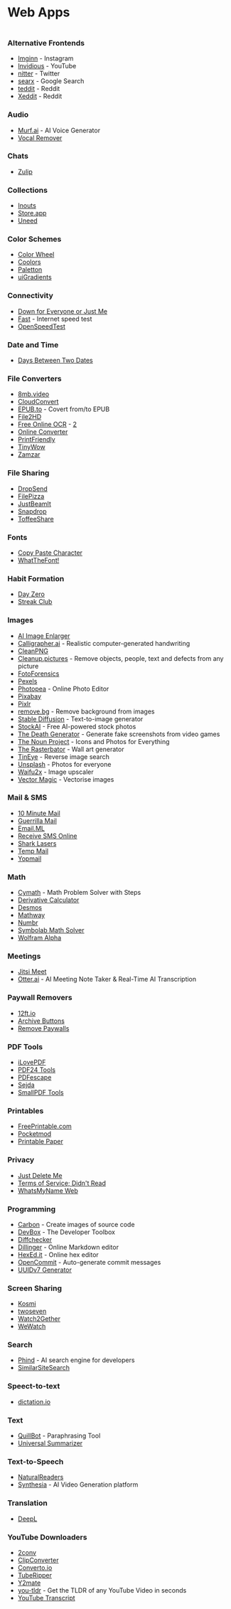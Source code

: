 # Web Apps

<figure><img src="https://img-9gag-fun.9cache.com/photo/aZDv8Q9_700bwp.webp" alt=""><figcaption></figcaption></figure>

### Alternative Frontends

* [Imginn](https://imginn.com/) - Instagram
* [Invidious](https://api.invidious.io/) - YouTube
* [nitter](https://nitter.net/) - Twitter
* [searx](https://searx.space/) - Google Search
* [teddit](https://teddit.net/) - Reddit
* [Xeddit](https://www.xeddit.com/) - Reddit

### Audio

* [Murf.ai](https://murf.ai/) - AI Voice Generator
* [Vocal Remover](https://vocalremover.org/)

### Chats

* [Zulip](https://zulip.com/)

### Collections

* [Inouts](https://www.inouts.com/)
* [Store.app](https://store.app/)
* [Uneed](https://www.uneed.best/)

### Color Schemes

* [Color Wheel](https://color.adobe.com/create/color-wheel)
* [Coolors](https://coolors.co/)
* [Paletton](https://paletton.com)
* [uiGradients](https://uigradients.com)

### Connectivity

* [Down for Everyone or Just Me](https://downforeveryoneorjustme.com/)
* [Fast](https://fast.com) - Internet speed test
* [OpenSpeedTest](https://openspeedtest.com/)

### Date and Time

* [Days Between Two Dates](https://www.timeanddate.com/date/duration.html)

### File Converters

* [8mb.video](https://8mb.video/)
* [CloudConvert](https://cloudconvert.com/)
* [EPUB.to](https://epub.to/) - Covert from/to EPUB
* [File2HD](http://file2hd.com/)
* [Free Online OCR](https://www.newocr.com/) - [2](https://www.onlineocr.net/)
* [Online Converter](https://www.online-convert.com/)
* [PrintFriendly](https://www.printfriendly.com/)
* [TinyWow](https://tinywow.com/)
* [Zamzar](https://www.zamzar.com)

### File Sharing

* [DropSend](https://www.dropsend.com/)
* [FilePizza](https://file.pizza/)
* [JustBeamIt](https://justbeamit.com/)
* [Snapdrop](https://snapdrop.net/)
* [ToffeeShare](https://toffeeshare.com/)

### Fonts

* [Copy Paste Character](https://copypastecharacter.com/)
* [WhatTheFont!](https://www.myfonts.com/WhatTheFont/)

### Habit Formation

* [Day Zero](https://dayzeroproject.com/)
* [Streak Club](https://streak.club/)

### Images

* [AI Image Enlarger](https://imglarger.com/)
* [Calligrapher.ai](https://www.calligrapher.ai/) - Realistic computer-generated handwriting
* [CleanPNG](https://www.cleanpng.com/)
* [Cleanup.pictures](https://cleanup.pictures/) - Remove objects, people, text and defects from any picture
* [FotoForensics](https://fotoforensics.com/)
* [Pexels](https://www.pexels.com/)
* [Photopea](https://www.photopea.com/) - Online Photo Editor
* [Pixabay](https://pixabay.com/it/)
* [Pixlr](https://pixlr.com/it/)
* [remove.bg](https://www.remove.bg/) - Remove background from images
* [Stable Diffusion](https://stablediffusionweb.com/) - Text-to-image generator
* [StockAI](https://www.stockai.com/) - Free AI-powered stock photos
* [The Death Generator](https://deathgenerator.com) - Generate fake screenshots from video games
* [The Noun Project](https://thenounproject.com/) - Icons and Photos for Everything
* [The Rasterbator](https://rasterbator.net/) - Wall art generator
* [TinEye](https://tineye.com/) - Reverse image search
* [Unsplash](https://unsplash.com/) - Photos for everyone
* [Waifu2x](https://waifu2x.me/) - Image upscaler
* [Vector Magic](https://vectormagic.com/) - Vectorise images

### Mail & SMS

* [10 Minute Mail](https://10minutemail.com/)
* [Guerrilla Mail](https://www.guerrillamail.com/)
* [Email.ML](https://email.ml/)
* [Receive SMS Online](https://www.receivesms.co/)
* [Shark Lasers](https://www.sharklasers.com/)
* [Temp Mail](https://temp-mail.org/)
* [Yopmail](https://yopmail.com/it/)

### Math

* [Cymath](https://www.cymath.com/) - Math Problem Solver with Steps
* [Derivative Calculator](https://www.derivative-calculator.net/)
* [Desmos](https://www.desmos.com/calculator)
* [Mathway](https://www.mathway.com)
* [Numbr](https://numbr.dev/)
* [Symbolab Math Solver](https://www.symbolab.com/)
* [Wolfram Alpha](https://www.wolframalpha.com/)

### Meetings

* [Jitsi Meet](https://meet.jit.si/)
* [Otter.ai](https://otter.ai/) - AI Meeting Note Taker & Real-Time AI Transcription

### Paywall Removers

* [12ft.io](https://12ft.io/)
* [Archive Buttons](https://www.archivebuttons.com/)
* [Remove Paywalls](https://removepaywalls.com/)

### PDF Tools

* [iLovePDF](https://www.ilovepdf.com/)
* [PDF24 Tools](https://tools.pdf24.org/en/)
* [PDFescape](https://www.pdfescape.com/windows/)
* [Sejda](https://www.sejda.com/)
* [SmallPDF Tools](https://smallpdf.com/pdf-tools)

### Printables

* [FreePrintable.com](https://www.freeprintable.com/)
* [Pocketmod](https://pocketmod.com/)
* [Printable Paper](https://www.printablepaper.net/)

### Privacy

* [Just Delete Me](https://backgroundchecks.org/justdeleteme/)
* [Terms of Service; Didn't Read](https://tosdr.org/)
* [WhatsMyName Web](https://whatsmyname.app/)

### Programming

* [Carbon](https://carbon.now.sh/) - Create images of source code
* [DevBox](https://www.dev-box.app/) - The Developer Toolbox
* [Diffchecker](https://www.diffchecker.com/)
* [Dillinger](https://dillinger.io/) - Online Markdown editor
* [HexEd.it](https://hexed.it/) -  Online hex editor
* [OpenCommit](https://github.com/di-sukharev/opencommit) - Auto-generate commit messages
* [UUIDv7 Generator](https://uuidv7.app/)

### Screen Sharing

* [Kosmi](https://kosmi.io/)
* [twoseven](https://twoseven.xyz/)
* [Watch2Gether](https://w2g.tv/)
* [WeWatch](https://wewatch.click/)

### Search

* [Phind](https://www.phind.com/) - AI search engine for developers
* [SimilarSiteSearch](https://www.similarsitesearch.com/)

### Speect-to-text

* [dictation.io](https://dictation.io)

### Text

* [QuillBot](https://quillbot.com/) - Paraphrasing Tool
* [Universal Summarizer](https://kagi.com/summarizer/index.html)

### Text-to-Speech

* [NaturalReaders](https://www.naturalreaders.com/online/)
* [Synthesia](https://www.synthesia.io/) - AI Video Generation platform

### Translation

* [DeepL](https://www.deepl.com/translator)

### YouTube Downloaders

* [2conv](https://2conv.org)
* [ClipConverter](https://www.clipconverter.cc)
* [Converto.io](https://www.converto.io)
* [TubeRipper](https://tuberipper.com/)
* [Y2mate](https://www.y2mate.com)
* [you-tldr](https://www.you-tldr.com/) - Get the TLDR of any YouTube Video in seconds
* [YouTube Transcript](https://youtubetranscript.com/)
